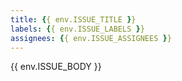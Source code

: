 ```yaml
---
title: {{ env.ISSUE_TITLE }}
labels: {{ env.ISSUE_LABELS }}
assignees: {{ env.ISSUE_ASSIGNEES }}
---
```


{{ env.ISSUE_BODY }}
